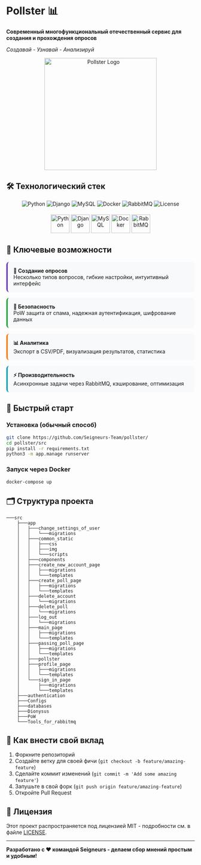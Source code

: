 # Pollster 📊  
**Современный многофункциональный отечественный сервис для создания и прохождения опросов**

*Создавай - Узнавай - Анализируй*  

<div align="center">
  <img src="https://i.imgur.com/JqYe5qn.png" width="300" alt="Pollster Logo">
</div>

## 🛠 Технологический стек

<div align="center">
  <img src="https://img.shields.io/badge/Python-3.9+-%233776AB?logo=python" alt="Python">
  <img src="https://img.shields.io/badge/Django-4.0+-%23092E20?logo=django" alt="Django">
  <img src="https://img.shields.io/badge/MySQL-8.0+-%234479A1?logo=mysql" alt="MySQL">
  <img src="https://img.shields.io/badge/Docker-%232496ED?logo=docker" alt="Docker">
  <img src="https://img.shields.io/badge/RabbitMQ-%23FF6600?logo=rabbitmq" alt="RabbitMQ">
  <img src="https://img.shields.io/badge/License-MIT-blue" alt="License">
</div>

<div align="center" style="margin: 20px 0;">
  <img src="https://cdn.jsdelivr.net/gh/devicons/devicon/icons/python/python-original.svg" width="50" title="Python">
  <img src="https://cdn.jsdelivr.net/gh/devicons/devicon/icons/django/django-plain.svg" width="50" title="Django">
  <img src="https://cdn.jsdelivr.net/gh/devicons/devicon/icons/mysql/mysql-original.svg" width="50" title="MySQL">
  <img src="https://cdn.jsdelivr.net/gh/devicons/devicon/icons/docker/docker-original.svg" width="50" title="Docker">
  <img src="https://cdn.jsdelivr.net/gh/devicons/devicon/icons/rabbitmq/rabbitmq-original.svg" width="50" title="RabbitMQ">
</div>

## 🌟 Ключевые возможности

<div style="display: grid; grid-template-columns: repeat(auto-fit, minmax(300px, 1fr)); gap: 15px; margin: 20px 0;">

<div style="background: #f8f9fa; padding: 15px; border-radius: 8px; border-left: 4px solid #6f42c1;">
<strong>📝 Создание опросов</strong><br>
Несколько типов вопросов, гибкие настройки, интуитивный интерфейс
</div>

<div style="background: #f8f9fa; padding: 15px; border-radius: 8px; border-left: 4px solid #28a745;">
<strong>🔐 Безопасность</strong><br>
PoW защита от спама, надежная аутентификация, шифрование данных
</div>

<div style="background: #f8f9fa; padding: 15px; border-radius: 8px; border-left: 4px solid #fd7e14;">
<strong>📊 Аналитика</strong><br>
Экспорт в CSV/PDF, визуализация результатов, статистика
</div>

<div style="background: #f8f9fa; padding: 15px; border-radius: 8px; border-left: 4px solid #17a2b8;">
<strong>⚡ Производительность</strong><br>
Асинхронные задачи через RabbitMQ, кэширование, оптимизация
</div>

</div>

## 🚀 Быстрый старт

### Установка (обычный способ)  
```bash  
git clone https://github.com/Seigneurs-Team/pollster/
cd pollster/src  
pip install -r requirements.txt  
python3 -m app.manage runserver  
```  

### Запуск через Docker  
```bash  
docker-compose up  
```  

## 🗂 Структура проекта  
```  
───src
    ├───app
    │   ├───change_settings_of_user
    │   │   └───migrations
    │   ├───common_static
    │   │   ├───css
    │   │   ├───img
    │   │   └───scripts
    │   ├───components
    │   ├───create_new_account_page
    │   │   ├───migrations
    │   │   └───templates
    │   ├───create_poll_page
    │   │   ├───migrations
    │   │   └───templates
    │   ├───delete_account
    │   │   └───migrations
    │   ├───delete_poll
    │   │   └───migrations
    │   ├───log_out
    │   │   └───migrations
    │   ├───main_page
    │   │   ├───migrations
    │   │   └───templates
    │   ├───passing_poll_page
    │   │   ├───migrations
    │   │   └───templates
    │   ├───pollster
    │   ├───profile_page
    │   │   ├───migrations
    │   │   └───templates
    │   └───sign_in_page
    │       ├───migrations
    │       └───templates
    ├───authentication
    ├───Configs
    ├───databases
    ├───Dionysus
    ├───PoW
    └───Tools_for_rabbitmq
```  



## 🤝 Как внести свой вклад  
1. Форкните репозиторий  
2. Создайте ветку для своей фичи (`git checkout -b feature/amazing-feature`)  
3. Сделайте коммит изменений (`git commit -m 'Add some amazing feature'`)  
4. Запушьте в свой форк (`git push origin feature/amazing-feature`)  
5. Откройте Pull Request  

## 📄 Лицензия  
Этот проект распространяется под лицензией MIT - подробности см. в файле [LICENSE](LICENSE).  

---  
**Разработано с ❤️ командой Seigneurs - делаем сбор мнений простым и удобным!**  
